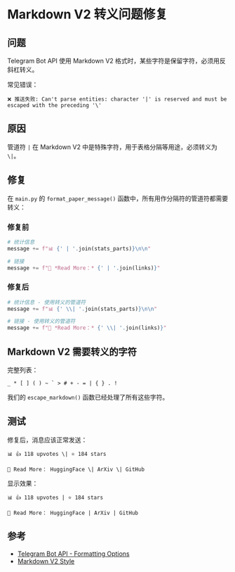 # Markdown V2 转义问题修复

## 问题

Telegram Bot API 使用 Markdown V2 格式时，某些字符是保留字符，必须用反斜杠转义。

常见错误：
```
❌ 推送失败: Can't parse entities: character '|' is reserved and must be escaped with the preceding '\'
```

## 原因

管道符 `|` 在 Markdown V2 中是特殊字符，用于表格分隔等用途，必须转义为 `\|`。

## 修复

在 `main.py` 的 `format_paper_message()` 函数中，所有用作分隔符的管道符都需要转义：

### 修复前

```python
# 统计信息
message += f"📊 {' | '.join(stats_parts)}\n\n"

# 链接
message += f"🔗 *Read More：* {' | '.join(links)}"
```

### 修复后

```python
# 统计信息 - 使用转义的管道符
message += f"📊 {' \\| '.join(stats_parts)}\n\n"

# 链接 - 使用转义的管道符
message += f"🔗 *Read More：* {' \\| '.join(links)}"
```

## Markdown V2 需要转义的字符

完整列表：
```
_ * [ ] ( ) ~ ` > # + - = | { } . !
```

我们的 `escape_markdown()` 函数已经处理了所有这些字符。

## 测试

修复后，消息应该正常发送：

```
📊 👍 118 upvotes \| ⭐ 184 stars

🔗 Read More： HuggingFace \| ArXiv \| GitHub
```

显示效果：
```
📊 👍 118 upvotes | ⭐ 184 stars

🔗 Read More： HuggingFace | ArXiv | GitHub
```

## 参考

- [Telegram Bot API - Formatting Options](https://core.telegram.org/bots/api#formatting-options)
- [Markdown V2 Style](https://core.telegram.org/bots/api#markdownv2-style)
